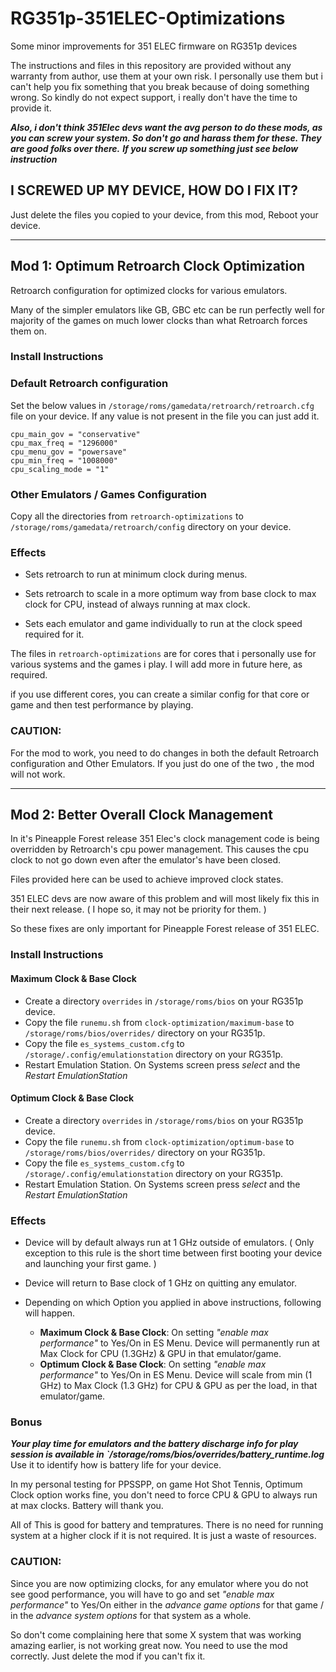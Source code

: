 # RG351p-351ELEC-Optimizations
Some minor improvements for 351 ELEC firmware on RG351p devices

The instructions and files in this repository are provided without any warranty from author, use them at your own risk. I personally use them but i can't help you fix something that you break because of doing something wrong. So kindly do not expect support, i really don't have the time to provide it.

_**Also, i don't think 351Elec devs want the avg person to do these mods, as you can screw your system. So don't go and harass them for these. They are good folks over there.**_
_**If you screw up something just see below instruction**_

## I SCREWED UP MY DEVICE, HOW DO I FIX IT?
Just delete the files you copied to your device, from this mod, Reboot your device.


----------------------------------------------------------------------------------------------------------------
## Mod 1: Optimum Retroarch Clock Optimization

Retroarch configuration for optimized clocks for various emulators. 

Many of the simpler emulators like GB, GBC etc can be run perfectly well for majority of the games on much lower clocks than what Retroarch forces them on.

### Install Instructions

### Default Retroarch configuration

Set the below values in `/storage/roms/gamedata/retroarch/retroarch.cfg` file on your device. If any value is not present in the file you can just add it.

```
cpu_main_gov = "conservative"
cpu_max_freq = "1296000"
cpu_menu_gov = "powersave"
cpu_min_freq = "1008000"
cpu_scaling_mode = "1"
```

### Other Emulators / Games Configuration

Copy all the directories from `retroarch-optimizations` to `/storage/roms/gamedata/retroarch/config` directory on your device.

### Effects

- Sets retroarch to run at minimum clock during menus.

- Sets retroarch to scale in a more optimum way from base clock to max clock for CPU, instead of always running at max clock.

- Sets each emulator and game individually to run at the clock speed required for it. 

The files in `retroarch-optimizations` are for cores that i personally use for various systems and the games i play. I will add more in future here, as required.

if you use different cores, you can create a similar config for that core or game and then test performance by playing.

### CAUTION:

For the mod to work, you need to do changes in both the default Retroarch configuration and Other Emulators. If you just do one of the two , the mod will not work.

----------------------------------------------------------------------------------------------------------------
## Mod 2: Better Overall Clock Management

In it's Pineapple Forest release 351 Elec's clock management code is being overridden by Retroarch's cpu power management. This causes the cpu clock to not go down even after the emulator's have been closed. 

Files provided here can be used to achieve improved clock states.

351 ELEC devs are now aware of this problem and will most likely fix this in their next release. ( I hope so, it may not be priority for them. )

So these fixes are only important for Pineapple Forest release of 351 ELEC.

### Install Instructions

#### Maximum Clock & Base Clock

- Create a directory `overrides` in `/storage/roms/bios` on your RG351p device.
- Copy the file `runemu.sh` from `clock-optimization/maximum-base` to `/storage/roms/bios/overrides/` directory on your RG351p.
- Copy the file `es_systems_custom.cfg` to `/storage/.config/emulationstation` directory on your RG351p.
- Restart Emulation Station. On Systems screen press _select_ and the _Restart EmulationStation_

#### Optimum Clock & Base Clock

- Create a directory `overrides` in `/storage/roms/bios` on your RG351p device.
- Copy the file `runemu.sh` from `clock-optimization/optimum-base` to `/storage/roms/bios/overrides/` directory on your RG351p.
- Copy the file `es_systems_custom.cfg` to `/storage/.config/emulationstation` directory on your RG351p.
- Restart Emulation Station. On Systems screen press _select_ and the _Restart EmulationStation_

### Effects

- Device will by default always run at 1 GHz outside of emulators. ( Only exception to this rule is the short time between first booting your device and launching your first game. )

- Device will return to Base clock of 1 GHz on quitting any emulator.

- Depending on which Option you applied in above instructions, following will happen.
	- **Maximum Clock & Base Clock**: On setting _"enable max performance"_ to Yes/On in ES Menu. Device will permanently run at Max Clock for CPU (1.3GHz) & GPU in that emulator/game.
	- **Optimum Clock & Base Clock**: On setting _"enable max performance"_ to Yes/On in ES Menu. Device will scale from min (1 GHz) to Max Clock (1.3 GHz) for CPU & GPU as per the load, in that emulator/game.

### Bonus
_**Your play time for emulators and the battery discharge info for play session is available in `/storage/roms/bios/overrides/battery_runtime.log**_
Use it to identify how is battery life for your device.

In my personal testing for PPSSPP, on game Hot Shot Tennis, Optimum Clock option works fine, you don't need to force CPU & GPU to always run at max clocks. Battery will thank you.

All of This is good for battery and tempratures. There is no need for running system at a higher clock if it is not required. It is just a waste of resources.

### CAUTION:

Since you are now optimizing clocks, for any emulator where you do not see good performance, you will have to go and set _"enable max performance"_ to Yes/On either in the _advance game options_ for that game / in the _advance system options_ for that system as a whole. 

So don't come complaining here that some X system that was working amazing earlier, is not working great now. You need to use the mod correctly. Just delete the mod if you can't fix it.
